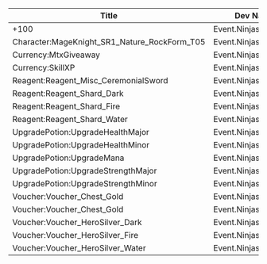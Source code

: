 | Title | Dev Name | Quantity | Currency | Currency Sub Type | Price |
| ----- | -------- | -------- | -------- | ----------------- | ----- |
| +100  | Event.NinjasAttack.12 | -1 | GameItem | Reagent:Reagent_Event_NinjasAttack_NinjaStars | 5000 |
| Character:MageKnight_SR1_Nature_RockForm_T05 | Event.NinjasAttack.17 | -1 | GameItem | Reagent:Reagent_NinjasAttack_Whetstones | 100 |
| Currency:MtxGiveaway | Event.NinjasAttack.01 | -1 | GameItem | Reagent:Reagent_Event_NinjasAttack_NinjaStars | 80 |
| Currency:SkillXP | Event.NinjasAttack.11 | -1 | GameItem | Reagent:Reagent_Event_NinjasAttack_NinjaStars | 4 |
| Reagent:Reagent_Misc_CeremonialSword | Event.NinjasAttack.07 | -1 | GameItem | Reagent:Reagent_Event_NinjasAttack_NinjaStars | 3750 |
| Reagent:Reagent_Shard_Dark | Event.NinjasAttack.10 | -1 | GameItem | Reagent:Reagent_Event_NinjasAttack_NinjaStars | 2250 |
| Reagent:Reagent_Shard_Fire | Event.NinjasAttack.09 | -1 | GameItem | Reagent:Reagent_Event_NinjasAttack_NinjaStars | 2250 |
| Reagent:Reagent_Shard_Water | Event.NinjasAttack.08 | -1 | GameItem | Reagent:Reagent_Event_NinjasAttack_NinjaStars | 2250 |
| UpgradePotion:UpgradeHealthMajor | Event.NinjasAttack.16 | -1 | GameItem | Reagent:Reagent_Event_NinjasAttack_NinjaStars | 250 |
| UpgradePotion:UpgradeHealthMinor | Event.NinjasAttack.15 | -1 | GameItem | Reagent:Reagent_Event_NinjasAttack_NinjaStars | 20 |
| UpgradePotion:UpgradeMana | Event.NinjasAttack.18 | -1 | GameItem | Reagent:Reagent_Event_NinjasAttack_NinjaStars | 2000 |
| UpgradePotion:UpgradeStrengthMajor | Event.NinjasAttack.14 | -1 | GameItem | Reagent:Reagent_Event_NinjasAttack_NinjaStars | 250 |
| UpgradePotion:UpgradeStrengthMinor | Event.NinjasAttack.13 | -1 | GameItem | Reagent:Reagent_Event_NinjasAttack_NinjaStars | 20 |
| Voucher:Voucher_Chest_Gold | Event.NinjasAttack.02 | -1 | GameItem | Reagent:Reagent_Event_NinjasAttack_NinjaStars | 15000 |
| Voucher:Voucher_Chest_Gold | Event.NinjasAttack.03 | -1 | GameItem | Reagent:Reagent_Event_NinjasAttack_NinjaStars | 20000 |
| Voucher:Voucher_HeroSilver_Dark | Event.NinjasAttack.06 | -1 | GameItem | Reagent:Reagent_Event_NinjasAttack_NinjaStars | 12000 |
| Voucher:Voucher_HeroSilver_Fire | Event.NinjasAttack.05 | -1 | GameItem | Reagent:Reagent_Event_NinjasAttack_NinjaStars | 7000 |
| Voucher:Voucher_HeroSilver_Water | Event.NinjasAttack.04 | -1 | GameItem | Reagent:Reagent_Event_NinjasAttack_NinjaStars | 7000 |
